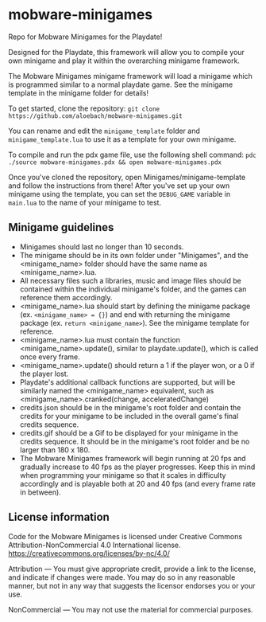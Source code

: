# mobware-minigames
Repo for Mobware Minigames for the Playdate!


Designed for the Playdate, this framework will allow you to compile your own minigame and play it within the overarching minigame framework.

The Mobware Minigames minigame framework will load a minigame which is programmed similar to a normal playdate game. See the minigame template in the minigame folder for details!

To get started, clone the repository: `git clone https://github.com/aloebach/mobware-minigames.git`

You can rename and edit the `minigame_template` folder and `minigame_template.lua` to use it as a template for your own minigame.

To compile and run the pdx game file, use the following shell command:
`pdc ./source mobware-minigames.pdx && open mobware-minigames.pdx`

Once you've cloned the repository, open Minigames/minigame-template and follow the instructions from there! After you've set up your own minigame using the template, you can set the `DEBUG_GAME` variable in `main.lua` to the name of your minigame to test. 



## Minigame guidelines 
* Minigames should last no longer than 10 seconds.
* The minigame should be in its own folder under "Minigames", and the <minigame_name> folder should have the same name as <minigame_name>.lua. 
* All necessary files such a libraries, music and image files should be contained within the individual minigame's folder, and the games can reference them accordingly. 
* <minigame_name>.lua should start by defining the minigame package (ex. `<minigame_name> = {}`) and end with returning the minigame package (ex. `return <minigame_name>`). See the minigame template for reference. 
* <minigame_name>.lua must contain the function <minigame_name>.update(), similar to playdate.update(), which is called once every frame.
* <minigame_name>.update() should return a 1 if the player won, or a 0 if the player lost.
* Playdate's additional callback functions are supported, but will be similarly named the <minigame_name> equivalent, such as <minigame_name>.cranked(change, acceleratedChange)
* credits.json should be in the minigame's root folder and contain the credits for your minigame to be included in the overall game's final credits sequence.
* credits.gif should be a Gif to be displayed for your minigame in the credits sequence. It should be in the minigame's root folder and be no larger than 180 x 180.
* The Mobware Minigames framework will begin running at 20 fps and gradually increase to 40 fps as the player progresses. Keep this in mind when programming your minigame so that it scales in difficulty accordingly and is playable both at 20 and 40 fps (and every frame rate in between).

## License information
Code for the Mobware Minigames is licensed under Creative Commons Attribution-NonCommercial 4.0 International license.
https://creativecommons.org/licenses/by-nc/4.0/

Attribution — You must give appropriate credit, provide a link to the license, and indicate if changes were made. You may do so in any reasonable manner, but not in any way that suggests the licensor endorses you or your use.

NonCommercial — You may not use the material for commercial purposes. 
